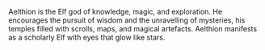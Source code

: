 Aelthion is the Elf god of knowledge, magic, and exploration. He encourages the pursuit of wisdom and the unravelling of mysteries, his temples filled with scrolls, maps, and magical artefacts. Aelthion manifests as a scholarly Elf with eyes that glow like stars. 